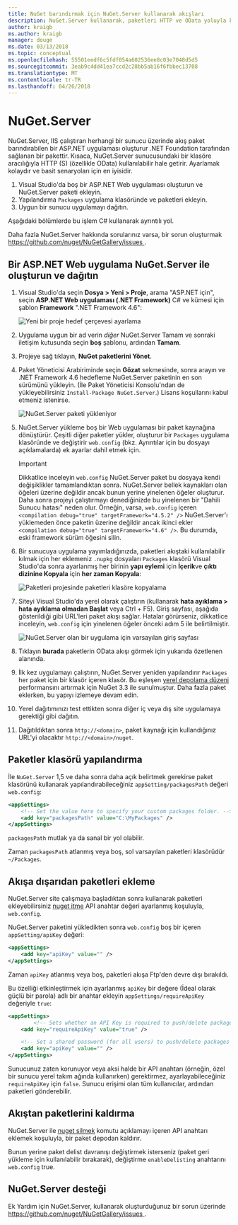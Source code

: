 ```yaml
---
title: NuGet barındırmak için NuGet.Server kullanarak akışları
description: NuGet.Server kullanarak, paketleri HTTP ve OData yoluyla kullanılabilir hale getirme IIS çalıştıran herhangi bir sunucuda nasıl oluşturulacağı ve bir NuGet paketi konak akış.
author: kraigb
ms.author: kraigb
manager: douge
ms.date: 03/13/2018
ms.topic: conceptual
ms.openlocfilehash: 55501eedf6c5fdf054a602536ee8c03e7048d5d5
ms.sourcegitcommit: 3eab9c4dd41ea7ccd2c28bb5ab16f6fbbec13708
ms.translationtype: MT
ms.contentlocale: tr-TR
ms.lasthandoff: 04/26/2018
---
```

# <a name="nugetserver"></a>NuGet.Server

NuGet.Server, IIS çalıştıran herhangi bir sunucu üzerinde akış paket barındırabilen bir ASP.NET uygulaması oluşturur .NET Foundation tarafından sağlanan bir pakettir. Kısaca, NuGet.Server sunucusundaki bir klasöre aracılığıyla HTTP (S) (özellikle OData) kullanılabilir hale getirir. Ayarlamak kolaydır ve basit senaryoları için en iyisidir.

1. Visual Studio'da boş bir ASP.NET Web uygulaması oluşturun ve NuGet.Server paketi ekleyin.
1. Yapılandırma `Packages` uygulama klasöründe ve paketleri ekleyin.
1. Uygun bir sunucu uygulamayı dağıtın.

Aşağıdaki bölümlerde bu işlem C# kullanarak ayrıntılı yol.

Daha fazla NuGet.Server hakkında sorularınız varsa, bir sorun oluşturmak [ https://github.com/nuget/NuGetGallery/issues ](https://github.com/nuget/NuGetGallery/issues).

## <a name="create-and-deploy-an-aspnet-web-application-with-nugetserver"></a>Bir ASP.NET Web uygulama NuGet.Server ile oluşturun ve dağıtın

1. Visual Studio'da seçin **Dosya > Yeni > Proje**, arama "ASP.NET için", seçin **ASP.NET Web uygulaması (.NET Framework)** C# ve kümesi için şablon **Framework** ".NET Framework 4.6":

    ![Yeni bir proje hedef çerçevesi ayarlama](media/Hosting_01-NuGet.Server-Set4.6.png)

1. Uygulama uygun bir ad verin *diğer* NuGet.Server Tamam ve sonraki iletişim kutusunda seçin **boş** şablonu, ardından **Tamam**.

1. Projeye sağ tıklayın, **NuGet paketlerini Yönet**.

1. Paket Yöneticisi Arabiriminde seçin **Gözat** sekmesinde, sonra arayın ve .NET Framework 4.6 hedefleme NuGet.Server paketinin en son sürümünü yükleyin. (İle Paket Yöneticisi Konsolu'ndan de yükleyebilirsiniz `Install-Package NuGet.Server`.) Lisans koşullarını kabul etmeniz istenirse.

    ![NuGet.Server paketi yükleniyor](media/Hosting_02-NuGet.Server-Package.png)

1. NuGet.Server yükleme boş bir Web uygulaması bir paket kaynağına dönüştürür. Çeşitli diğer paketler yükler, oluşturur bir `Packages` uygulama klasöründe ve değiştirir `web.config` (bkz. Ayrıntılar için bu dosyayı açıklamalarda) ek ayarlar dahil etmek için.

    > [!Important]
    > Dikkatlice inceleyin `web.config` NuGet.Server paket bu dosyaya kendi değişiklikler tamamlandıktan sonra. NuGet.Server bellek kaynakları olan öğeleri üzerine değildir ancak bunun yerine yinelenen öğeler oluşturur. Daha sonra projeyi çalıştırmayı denediğinizde bu yinelenen bir "Dahili Sunucu hatası" neden olur. Örneğin, varsa, `web.config` içeren `<compilation debug="true" targetFramework="4.5.2" />` NuGet.Server'ı yüklemeden önce paketin üzerine değildir ancak ikinci ekler `<compilation debug="true" targetFramework="4.6" />`. Bu durumda, eski framework sürüm öğesini silin.

1. Bir sunucuya uygulama yayımladığınızda, paketleri akıştaki kullanılabilir kılmak için her eklemeniz `.nupkg` dosyaları `Packages` klasörü Visual Studio'da sonra ayarlanmış her birinin **yapı eylemi** için **İçerik**ve **çıktı dizinine Kopyala** için **her zaman Kopyala**:

    ![Paketleri projesinde paketleri klasöre kopyalama](media/Hosting_03-NuGet.Server-Package-Folder.png)

1. Siteyi Visual Studio'da yerel olarak çalıştırın (kullanarak **hata ayıklama > hata ayıklama olmadan Başlat** veya Ctrl + F5). Giriş sayfası, aşağıda gösterildiği gibi URL'leri paket akışı sağlar. Hatalar görürseniz, dikkatlice inceleyin, `web.config` için yinelenen öğeler önceki adım 5 ile belirtilmiştir.

    ![NuGet.Server olan bir uygulama için varsayılan giriş sayfası](media/Hosting_04-NuGet.Server-FeedHomePage.png)

1. Tıklayın **burada** paketlerin OData akışı görmek için yukarıda özetlenen alanında.

1. İlk kez uygulamayı çalıştırın, NuGet.Server yeniden yapılandırır `Packages` her paket için bir klasör içeren klasör. Bu eşleşen [yerel depolama düzeni](http://blog.nuget.org/20151118/nuget-3.3.html#folder-based-repository-commands) performansını artırmak için NuGet 3.3 ile sunulmuştur. Daha fazla paket eklerken, bu yapıyı izlemeye devam edin.

1. Yerel dağıtımınızı test ettikten sonra diğer iç veya dış site uygulamaya gerektiği gibi dağıtın.

1. Dağıtıldıktan sonra `http://<domain>`, paket kaynağı için kullandığınız URL'yi olacaktır `http://<domain>/nuget`.

## <a name="configuring-the-packages-folder"></a>Paketler klasörü yapılandırma

İle `NuGet.Server` 1,5 ve daha sonra daha açık belirtmek gerekirse paket klasörünü kullanarak yapılandırabileceğiniz `appSetting/packagesPath` değeri `web.config`:

```xml
<appSettings>
    <!-- Set the value here to specify your custom packages folder. -->
    <add key="packagesPath" value="C:\MyPackages" />
</appSettings>
```

`packagesPath` mutlak ya da sanal bir yol olabilir.

Zaman `packagesPath` atlanmış veya boş, sol varsayılan paketleri klasörüdür `~/Packages`.

## <a name="adding-packages-to-the-feed-externally"></a>Akışa dışarıdan paketleri ekleme

NuGet.Server site çalışmaya başladıktan sonra kullanarak paketleri ekleyebilirsiniz [nuget itme](../tools/cli-ref-push.md) API anahtar değeri ayarlanmış koşuluyla, `web.config`.

NuGet.Server paketini yükledikten sonra `web.config` boş bir içeren `appSetting/apiKey` değeri:

```xml
<appSettings>
    <add key="apiKey" value="" />
</appSettings>
```

Zaman `apiKey` atlanmış veya boş, paketleri akışa Ftp'den devre dışı bırakıldı.

Bu özelliği etkinleştirmek için ayarlanmış `apiKey` bir değere (İdeal olarak güçlü bir parola) adlı bir anahtar ekleyin `appSettings/requireApiKey` değeriyle `true`:

```xml
<appSettings>
        <!-- Sets whether an API Key is required to push/delete packages -->
    <add key="requireApiKey" value="true" />

    <!-- Set a shared password (for all users) to push/delete packages -->
    <add key="apiKey" value="" />
</appSettings>
```

Sunucunuz zaten korunuyor veya aksi halde bir API anahtarı (örneğin, özel bir sunucu yerel takım ağında kullanırken) gerektirmez, ayarlayabileceğiniz `requireApiKey` için `false`. Sunucu erişimi olan tüm kullanıcılar, ardından paketleri gönderebilir.

## <a name="removing-packages-from-the-feed"></a>Akıştan paketlerini kaldırma

NuGet.Server ile [nuget silmek](../tools/cli-ref-delete.md) komutu açıklamayı içeren API anahtarı eklemek koşuluyla, bir paket depodan kaldırır.

Bunun yerine paket delist davranışı değiştirmek isterseniz (paket geri yükleme için kullanılabilir bırakarak), değiştirme `enableDelisting` anahtarını `web.config` true.

## <a name="nugetserver-support"></a>NuGet.Server desteği

Ek Yardım için NuGet.Server, kullanarak oluşturduğunuz bir sorun üzerinde [ https://github.com/nuget/NuGetGallery/issues ](https://github.com/nuget/NuGetGallery/issues).